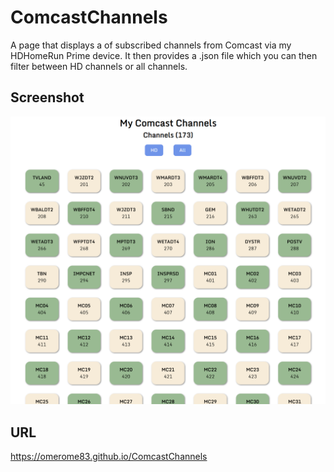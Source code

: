 # ComcastChannels

A page that displays a of subscribed channels from Comcast via my HDHomeRun Prime device. It then provides a .json file which you can then filter between HD channels or all channels.

## Screenshot
![](./screenshot.png)

## URL
https://omerome83.github.io/ComcastChannels
 
